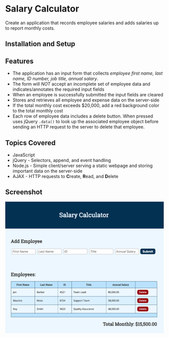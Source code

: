 # Salary Calculator
Create an application that records employee salaries and adds salaries up to report monthly costs. 

## Installation and Setup

## Features
- The application has an input form that collects _employee first name, last name, ID number, job title, annual salary_.
- The form will *NOT* accept an incomplete set of employee data and indicates/annotates the required input fields
- When an employee is successfully submitted the input fields are cleared
- Stores and retrieves all employee and expense data on the server-side
- If the total monthly cost exceeds $20,000, add a red background color to the total monthly cost
- Each row of employee data includes a delete button. When pressed uses jQuery `.data()` to look up the associated employee object before sending an HTTP request to the server to delete that employee.

## Topics Covered
- JavaScript
- jQuery - Selectors, append, and event handling
- Node.js - Simple client/server serving a static webpage and storing important data on the server-side
- AJAX - HTTP requests to **C**reate, **R**ead, and **D**elete

## Screenshot

![Screenshot of App](screenshot.png)
